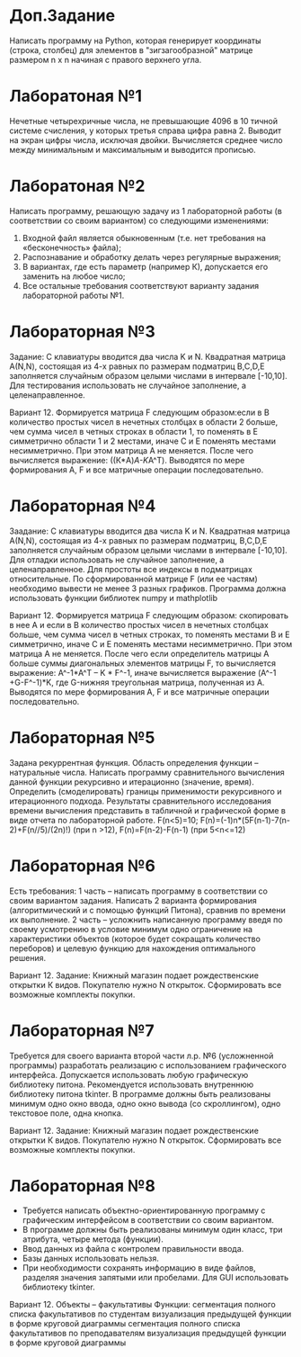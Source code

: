 # Доп.Задание
Написать программу на Python, которая генерирует координаты (строка, столбец) для элементов в "зигзагообразной" матрице
размером n x n начиная с правого верхнего угла.
# Лаборатоная №1
Нечетные четырехричные числа, не превышающие 4096 в 10 тичной системе счисления, у которых третья справа цифра равна 2.
Выводит на экран цифры числа, исключая двойки. Вычисляется среднее число между минимальным и максимальным и выводится прописью.
# Лаборатоная №2
Написать программу, решающую задачу из 1 лабораторной работы (в соответствии со своим вариантом) со следующими изменениями:
1.	Входной файл является обыкновенным (т.е. нет требования на «бесконечность» файла);
2.	Распознавание и обработку делать  через регулярные выражения;
3.	В вариантах, где есть параметр (например К), допускается его заменить на любое число;
4.	Все остальные требования соответствуют варианту задания лабораторной работы №1.
# Лабораторная №3
Задание:
С клавиатуры вводится два числа K и N. Квадратная матрица А(N,N), состоящая из 4-х равных по размерам подматриц B,C,D,E 
заполняется случайным образом целыми числами в интервале [-10,10]. Для тестирования использовать не случайное заполнение,
а целенаправленное.

Вариант 12.
Формируется матрица F следующим образом:если в В количество простых чисел в нечетных столбцах в области 2 больше,
чем сумма чисел в четных строках в области 1, то поменять в Е симметрично области 1 и 2 местами, иначе С и Е поменять
местами несимметрично. При этом матрица А не меняется. После чего вычисляется выражение: ((К*A)*А-K*A^T).
Выводятся по мере формирования А, F и все матричные операции последовательно.
# Лабораторная №4
Заадание:
С клавиатуры вводится два числа K и N. Квадратная матрица А(N,N), состоящая из 4-х равных по размерам подматриц, B,C,D,E
заполняется случайным образом целыми числами в интервале [-10,10]. Для отладки использовать не случайное заполнение,
а целенаправленное.
Для простоты все индексы в подматрицах относительные.
По сформированной матрице F (или ее частям) необходимо вывести не менее 3 разных графиков.
Программа должна использовать функции библиотек numpy  и mathplotlib

Вариант 12.
Формируется матрица F следующим образом: скопировать в нее А и если в В количество простых чисел в нечетных столбцах больше,
чем сумма чисел в четных строках, то поменять местами В и Е симметрично, иначе С и Е поменять местами несимметрично.
При этом матрица А не меняется. После чего если определитель матрицы А больше суммы диагональных элементов матрицы F,
то вычисляется выражение: A^-1*A^T – K * F^-1, иначе вычисляется выражение (A^-1 +G-F^-1)*K, где G-нижняя треугольная матрица, полученная из А.
Выводятся по мере формирования А, F и все матричные операции последовательно.
# Лабораторная №5
Задана рекуррентная функция. Область определения функции – натуральные числа. Написать программу сравнительного
вычисления данной функции рекурсивно и итерационно (значение, время). Определить (смоделировать) границы применимости
рекурсивного и итерационного подхода. Результаты сравнительного исследования времени вычисления представить в табличной
и графической форме в виде отчета по лабораторной работе. F(n<5)=10; F(n)=(-1)n*(5F(n-1)-7(n-2)+F(n//5)/(2n)!) (при n >12), F(n)=F(n-2)-F(n-1) (при 5<n<=12)
# Лабораторная №6
Есть требования:
1 часть – написать программу в соответствии со своим вариантом задания.
Написать 2 варианта формирования (алгоритмический и с помощью функций Питона), сравнив по времени их выполнение.
2 часть – усложнить написанную программу введя по своему усмотрению в условие минимум одно ограничение на характеристики
объектов (которое будет сокращать количество переборов) и целевую функцию для нахождения оптимального решения.

Вариант 12. Задание: Книжный магазин подает рождественские открытки К видов. Покупателю нужно N открыток. Сформировать
все возможные комплекты покупки.
# Лабораторная №7
Требуется для своего варианта второй части л.р. №6 (усложненной программы) разработать реализацию с использованием
графического интерфейса. Допускается использовать любую графическую библиотеку питона.
Рекомендуется использовать внутреннюю библиотеку питона tkinter. В программе должны быть реализованы минимум одно
окно ввода, одно окно вывода (со скроллингом), одно текстовое поле, одна кнопка.

Вариант 12. Задание: Книжный магазин подает рождественские открытки К видов. Покупателю нужно N открыток. Сформировать
все возможные комплекты покупки.
# Лабораторная №8
- Требуется написать объектно-ориентированную программу с графическим интерфейсом в соответствии со своим вариантом.
- В программе должны быть реализованы минимум один класс, три атрибута, четыре метода (функции).
- Ввод данных из файла с контролем правильности ввода.
- Базы данных использовать нельзя.
- При необходимости сохранять информацию в виде файлов, разделяя значения запятыми или пробелами.
Для GUI использовать библиотеку tkinter.

Вариант 12.
Объекты – факультативы
Функции: сегментация полного списка факультативов по студентам
визуализация предыдущей функции в форме круговой диаграммы
сегментация полного списка факультативов по преподавателям
визуализация предыдущей функции в форме круговой диаграммы
